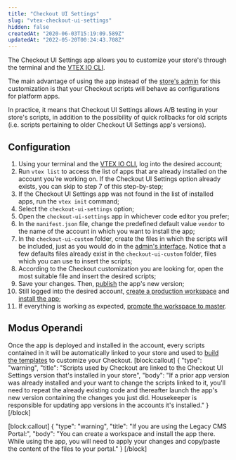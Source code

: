 ```yaml
---
title: "Checkout UI Settings"
slug: "vtex-checkout-ui-settings"
hidden: false
createdAt: "2020-06-03T15:19:09.589Z"
updatedAt: "2022-05-20T00:24:43.708Z"
---
```


The Checkout UI Settings app allows you to customize your store's through the terminal and the [VTEX IO CLI](https://developers.vtex.com/docs/guides/vtex-io-documentation-vtex-io-cli-install).

The main advantage of using the app instead of the [store's admin](https://help.vtex.com/tutorial/configure-template-in-smartcheckout-update--ToTE5XB39t0SwtHgpgwSv?locale=en) for this customization is that your Checkout scripts will behave as configurations for platform apps.

In practice, it means that Checkout UI Settings allows A/B testing in your store's scripts, in addition to the possibility of quick rollbacks for old scripts (i.e. scripts pertaining to older Checkout UI Settings app's versions).

## Configuration

1.  Using your terminal and the [VTEX IO CLI](https://developers.vtex.com/docs/guides/vtex-io-documentation-vtex-io-cli-install), log into the desired account;
2.  Run `vtex list` to access the list of apps that are already installed on the account you're working on. If the Checkout UI Settings option already exists, you can skip to step 7 of this step-by-step;
3.  If the Checkout UI Settings app was not found in the list of installed apps, run the `vtex init` command;
4. Select the `checkout-ui-settings` option;
5.  Open the `checkout-ui-settings`  app in whichever code editor you prefer;
6.  In the  `manifest.json`  file, change the predefined default value  `vendor`  to the name of the account in which you want to install the app;
7.  In the  `checkout-ui-custom`  folder, create the files in which the scripts will be included, just as you would do in the [admin's interface](https://help.vtex.com/tutorial/configure-template-in-smartcheckout-update--ToTE5XB39t0SwtHgpgwSv?locale=en#configure-code). Notice that a few defaults files already exist in the `checkout-ui-custom` folder, files which you can use to insert the scripts;
8.  According to the Checkout customization you are looking for, open the most suitable file and insert the desired scripts;
9.  Save your changes. Then, [publish](https://developers.vtex.com/docs/guides/vtex-io-documentation-publishing-an-app) the app's new version;
10. Still logged into the desired account, [create a production workspace](https://developers.vtex.com/docs/guides/vtex-io-documentation-creating-a-production-workspace) and [install the app](https://developers.vtex.com/docs/guides/vtex-io-documentation-installing-an-app);
10. If everything is working as expected, [promote the workspace to master](https://developers.vtex.com/docs/guides/vtex-io-documentation-promoting-a-workspace-to-master).

## Modus Operandi 

Once the app is deployed and installed in the account, every scripts contained in it will be automatically linked to your store and used to [build the templates](https://help.vtex.com/tutorial/configure-template-in-smartcheckout-update--ToTE5XB39t0SwtHgpgwSv?locale=en#configuring-templates-from-the-code-menu) to customize your Checkout.
[block:callout]
{
  "type": "warning",
  "title": "Scripts used by Checkout are linked to the Checkout UI Settings version that's installed in your store",
  "body": "If a prior app version was already installed and your want to change the scripts linked to it, you'll need to repeat the already existing code and thereafter launch the app's new version containing the changes you just did. Housekeeper is responsible for updating app versions in the accounts it's installed."
}
[/block]

[block:callout]
{
  "type": "warning",
  "title": "If you are using the Legacy CMS Portal:",
  "body": "You can create a workspace and install the app there. While using the app, you will need to apply your changes and copy/paste the content of the files to your portal."
}
[/block]